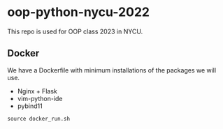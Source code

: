 # oop-python-nycu-2022

This repo is used for OOP class 2023 in NYCU.

## Docker

We have a Dockerfile with minimum installations of the packages we will use.
* Nginx + Flask
* vim-python-ide
* pybind11

```
source docker_run.sh
```

